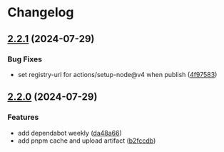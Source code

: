 # Changelog

## [2.2.1](https://github.com/rwv/workbox-add-integrity/compare/v2.2.0...v2.2.1) (2024-07-29)


### Bug Fixes

* set registry-url for actions/setup-node@v4 when publish ([4f97583](https://github.com/rwv/workbox-add-integrity/commit/4f97583cf2c5afff672080c60b809456288f3be5))

## [2.2.0](https://github.com/rwv/workbox-add-integrity/compare/v2.1.1...v2.2.0) (2024-07-29)


### Features

* add dependabot weekly ([da48a66](https://github.com/rwv/workbox-add-integrity/commit/da48a66b2de52d038e54841798aad2c368a2ffd4))
* add pnpm cache and upload artifact ([b2fccdb](https://github.com/rwv/workbox-add-integrity/commit/b2fccdba9464b66214c27db7ce745eef2393db48))
